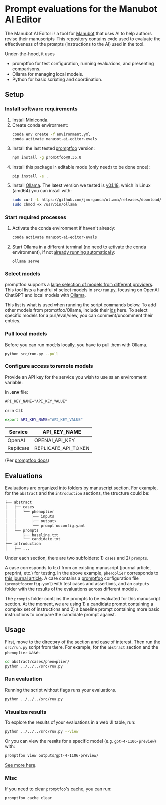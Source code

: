# Prompt evaluations for the Manubot AI Editor

The Manubot AI Editor is a tool for [Manubot](https://manubot.org) that uses AI to help authors revise their manuscripts.
This repository contains code used to evaluate the effectiveness of the prompts (instructions to the AI) used in the tool.

Under-the-hood, it uses:

- promptfoo for test configuration, running evaluations, and presenting comparisons.
- Ollama for managing local models.
- Python for basic scripting and coordination.

## Setup

### Install software requirements

1. Install [Miniconda](https://docs.conda.io/en/latest/miniconda.html).
1. Create conda environment:
   ```bash
   conda env create -f environment.yml
   conda activate manubot-ai-editor-evals
   ```
1. Install the last tested [promptfoo](https://promptfoo.dev/) version:
   ```bash
   npm install -g promptfoo@0.35.0
   ```
1. Install this package in editable mode (only needs to be done once):
   ```bash
   pip install -e .
   ```
1. Install [Ollama](https://ollama.ai/). The latest version we tested is [v0.1.18](https://github.com/jmorganca/ollama/releases/tag/v0.1.18), which in Linux (amd64) you can install with:
   ```bash
   sudo curl -L https://github.com/jmorganca/ollama/releases/download/v0.1.18/ollama-linux-amd64 -o /usr/bin/ollama
   sudo chmod +x /usr/bin/ollama
   ```

### Start required processes

1. Activate the conda environment if haven't already:
   ```bash
   conda activate manubot-ai-editor-evals
   ```
1. Start Ollama in a different terminal (no need to activate the conda environment), if not [already running automatically](https://github.com/jmorganca/ollama/issues/707):
   ```bash
   ollama serve
   ```

### Select models

promptfoo supports a [large selection of models from different providers](https://www.promptfoo.dev/docs/providers).
This tool lists a handful of select models in `src/run.py`, focusing on OpenAI ChatGPT and local models with [Ollama](https://ollama.ai/library).

This list is what is used when running the script commands below.
To add other models from promptfoo/Ollama, include their [ids](https://www.promptfoo.dev/docs/providers/ollama) here.
To select specific models for a pull/eval/view, you can comment/uncomment their entries.

### Pull local models

Before you can run models locally, you have to pull them with Ollama.

```bash
python src/run.py --pull
```

### Configure access to remote models

Provide an API key for the service you wish to use as an environment variable:

In **.env** file:

```
API_KEY_NAME="API_KEY_VALUE"
```

or in CLI:

```bash
export API_KEY_NAME="API_KEY_VALUE"
```

| Service   | API_KEY_NAME        |
| --------- | ------------------- |
| OpenAI    | OPENAI_API_KEY      |
| Replicate | REPLICATE_API_TOKEN |

(Per [promptfoo docs](https://www.promptfoo.dev/docs/providers))

## Evaluations

Evaluations are organized into folders by manuscript section.
For example, for the `abstract` and the `introduction` sections, the structure could be:

```bash
├── abstract
│   ├── cases
│   │   └── phenoplier
│   │       ├── inputs
│   │       ├── outputs
│   │       └── promptfooconfig.yaml
│   └── prompts
│       ├── baseline.txt
│       └── candidate.txt
├── introduction
│   ├── ...
```

Under each section, there are two subfolders: 1) `cases` and 2) `prompts`.

A case corresponds to text from an existing manuscript (journal article, preprint, etc.) for testing.
In the above example, `phenoplier` corresponds to [this journal article](https://doi.org/10.1038/s41467-023-41057-4).
A case contains a [promptfoo](https://promptfoo.dev/) configuration file (`promptfooconfig.yaml`) with test cases and assertions, and an `outputs` folder with the results of the evaluations across different models.

The `prompts` folder contains the prompts to be evaluated for this manuscript section.
At the moment, we are using 1) a candidate prompt containing a complex set of instructions and 2) a baseline prompt containing more basic instructions to compare the candidate prompt against.

## Usage

First, move to the directory of the section and case of interest.
Then run the `src/run.py` script from there.
For example, for the `abstract` section and the `phenoplier` case:

```bash
cd abstract/cases/phenoplier/
python ../../../src/run.py
```

### Run evaluation

Running the script without flags runs your evaluations.

```bash
python ../../../src/run.py
```

### Visualize results

To explore the results of your evaluations in a web UI table, run:

```bash
python ../../../src/run.py --view
```

Or you can view the results for a specific model (e.g. `gpt-4-1106-preview`) with:

```bash
promptfoo view outputs/gpt-4-1106-preview/
```

[See more here](https://www.promptfoo.dev/docs/usage/web-ui).

### Misc

If you need to clear `promptfoo`'s cache, you can run:

```bash
promptfoo cache clear
```
